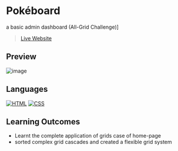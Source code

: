 # Pokéboard
a basic admin dashboard (All-Grid Challenge)]

> [Live Website](https://mathdebate09.github.io/pokeboard/)

## Preview
![image](https://github.com/mathdebate09/pokeboard/assets/140599484/a771cfb7-9a8c-45cc-8506-0d127e152fe7)


## Languages
[![HTML](https://img.shields.io/badge/-HTML-000?style=for-the-badge&logo=html5)](#) [![CSS](https://img.shields.io/badge/-CSS-000?style=for-the-badge&logo=css3&logoColor=1572B6)](#)

## Learning Outcomes
- Learnt the complete application of grids case of home-page
- sorted complex grid cascades and created a flexible grid system
